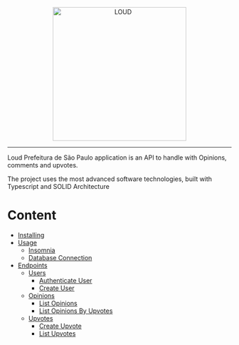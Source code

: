 <p align="center">
  <a href="https://nodejs.org/">
    <img
      alt="LOUD"
      src="https://yt3.ggpht.com/ytc/AKedOLR2ihks-R1Qu8dGwHlMyqYVKhT6P6XP2YBBV3pP6g=s900-c-k-c0x00ffffff-no-rj"
      width="300"
    />
  </a>
</p>
<hr>

Loud Prefeitura de São Paulo application is an API to handle with Opinions, comments and upvotes.

The project uses the most advanced software technologies, built with Typescript and SOLID Architecture

# Content

- [Installing](#support)
- [Usage](#release-types)
  - [Insomnia]()
  - [Database Connection]()
- [Endpoints](#release-types)
  - [Users](#download)
    - [Authenticate User](#list)
    - [Create User](#)
  - [Opinions](#download)
    - [List Opinions](#list)
    - [List Opinions By Upvotes](#)
  - [Upvotes](#download)
    - [Create Upvote](#list)
    - [List Upvotes](#)
